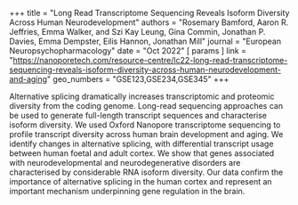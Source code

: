 +++
title = "Long Read Transcriptome Sequencing Reveals Isoform Diversity Across Human Neurodevelopment"
authors = "Rosemary Bamford, Aaron R. Jeffries, Emma Walker, and Szi Kay Leung, Gina Commin, Jonathan P. Davies, Emma Dempster, Eilis Hannon, Jonathan Mill"
journal = "European Neuropsychopharmacology"
date = "Oct 2022"
[ params ]
    link = "https://nanoporetech.com/resource-centre/lc22-long-read-transcriptome-sequencing-reveals-isoform-diversity-across-human-neurodevelopment-and-aging"
    geo_numbers = "GSE123,GSE234,GSE345"
+++

Alternative splicing dramatically increases transcriptomic and proteomic
diversity from the coding genome. Long-read sequencing approaches can be used
to generate full-length transcript sequences and characterise isoform
diversity. We used Oxford Nanopore transcriptome sequencing to profile
transcript diversity across human brain development and aging. We identify
changes in alternative splicing, with differential transcript usage between
human foetal and adult cortex. We show that genes associated with
neurodevelopmental and neurodegenerative disorders are characterised by
considerable RNA isoform diversity. Our data confirm the importance of
alternative splicing in the human cortex and represent an important mechanism
underpinning gene regulation in the brain.
